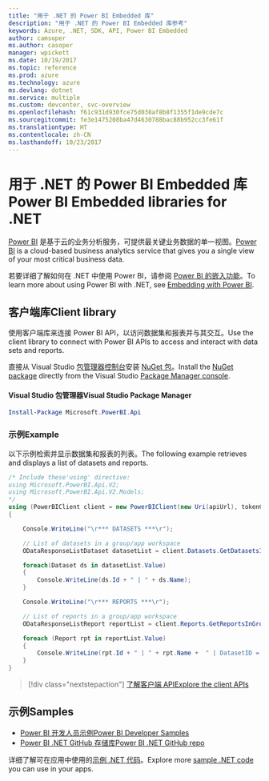```yaml
---
title: "用于 .NET 的 Power BI Embedded 库"
description: "用于 .NET 的 Power BI Embedded 库参考"
keywords: Azure, .NET, SDK, API, Power BI Embedded
author: camsoper
ms.author: casoper
manager: wpickett
ms.date: 10/19/2017
ms.topic: reference
ms.prod: azure
ms.technology: azure
ms.devlang: dotnet
ms.service: multiple
ms.custom: devcenter, svc-overview
ms.openlocfilehash: f61c931d930fce75d038af8b8f1355f1de9cde7c
ms.sourcegitcommit: fe3e1475208ba47d4630788bac88b952cc3fe61f
ms.translationtype: HT
ms.contentlocale: zh-CN
ms.lasthandoff: 10/23/2017
---
```

# <a name="power-bi-embedded-libraries-for-net"></a><span data-ttu-id="26544-104">用于 .NET 的 Power BI Embedded 库</span><span class="sxs-lookup"><span data-stu-id="26544-104">Power BI Embedded libraries for .NET</span></span>

<span data-ttu-id="26544-105">[Power BI](https://powerbi.microsoft.com/) 是基于云的业务分析服务，可提供最关键业务数据的单一视图。</span><span class="sxs-lookup"><span data-stu-id="26544-105">[Power BI](https://powerbi.microsoft.com/) is a cloud-based business analytics service that gives you a single view of your most critical business data.</span></span>

<span data-ttu-id="26544-106">若要详细了解如何在 .NET 中使用 Power BI，请参阅 [Power BI 的嵌入功能](https://powerbi.microsoft.com/en-us/documentation/powerbi-developer-embedding/)。</span><span class="sxs-lookup"><span data-stu-id="26544-106">To learn more about using Power BI with .NET, see [Embedding with Power BI](https://powerbi.microsoft.com/en-us/documentation/powerbi-developer-embedding/).</span></span>

## <a name="client-library"></a><span data-ttu-id="26544-107">客户端库</span><span class="sxs-lookup"><span data-stu-id="26544-107">Client library</span></span>

<span data-ttu-id="26544-108">使用客户端库来连接 Power BI API，以访问数据集和报表并与其交互。</span><span class="sxs-lookup"><span data-stu-id="26544-108">Use the client library to connect with Power BI APIs to access and interact with data sets and reports.</span></span>

<span data-ttu-id="26544-109">直接从 Visual Studio [包管理器控制台][PackageManager]安装 [NuGet 包](https://www.nuget.org/packages/Microsoft.PowerBI.Api)。</span><span class="sxs-lookup"><span data-stu-id="26544-109">Install the [NuGet package](https://www.nuget.org/packages/Microsoft.PowerBI.Api) directly from the Visual Studio [Package Manager console][PackageManager].</span></span>

#### <a name="visual-studio-package-manager"></a><span data-ttu-id="26544-110">Visual Studio 包管理器</span><span class="sxs-lookup"><span data-stu-id="26544-110">Visual Studio Package Manager</span></span>

```powershell
Install-Package Microsoft.PowerBI.Api
```

### <a name="example"></a><span data-ttu-id="26544-111">示例</span><span class="sxs-lookup"><span data-stu-id="26544-111">Example</span></span>

<span data-ttu-id="26544-112">以下示例检索并显示数据集和报表的列表。</span><span class="sxs-lookup"><span data-stu-id="26544-112">The following example retrieves and displays a list of datasets and reports.</span></span>

```csharp
/* Include these'using' directive:
using Microsoft.PowerBI.Api.V2;
using Microsoft.PowerBI.Api.V2.Models;
*/
using (PowerBIClient client = new PowerBIClient(new Uri(apiUrl), tokenCredentials))
{

    Console.WriteLine("\r*** DATASETS ***\r");

    // List of datasets in a group/app workspace
    ODataResponseListDataset datasetList = client.Datasets.GetDatasetsInGroup(groupId);

    foreach(Dataset ds in datasetList.Value)
    {
        Console.WriteLine(ds.Id + " | " + ds.Name);
    }

    Console.WriteLine("\r*** REPORTS ***\r");

    // List of reports in a group/app workspace
    ODataResponseListReport reportList = client.Reports.GetReportsInGroup(groupId);

    foreach (Report rpt in reportList.Value)
    {
        Console.WriteLine(rpt.Id + " | " + rpt.Name +  " | DatasetID = " + rpt.DatasetId);
    }
}
```

> [!div class="nextstepaction"]
> [<span data-ttu-id="26544-113">了解客户端 API</span><span class="sxs-lookup"><span data-stu-id="26544-113">Explore the client APIs</span></span>](https://powerbi.microsoft.com/documentation/powerbi-developer-rest-api-reference/)

## <a name="samples"></a><span data-ttu-id="26544-114">示例</span><span class="sxs-lookup"><span data-stu-id="26544-114">Samples</span></span>

* [<span data-ttu-id="26544-115">Power BI 开发人员示例</span><span class="sxs-lookup"><span data-stu-id="26544-115">Power BI Developer Samples</span></span>](https://github.com/Microsoft/PowerBI-Developer-Samples)
* [<span data-ttu-id="26544-116">Power BI .NET GitHub 存储库</span><span class="sxs-lookup"><span data-stu-id="26544-116">Power BI .NET GitHub repo</span></span>](https://github.com/Microsoft/PowerBI-CSharp)

<span data-ttu-id="26544-117">详细了解可在应用中使用的[示例 .NET 代码](https://azure.microsoft.com/resources/samples/?platform=dotnet)。</span><span class="sxs-lookup"><span data-stu-id="26544-117">Explore more [sample .NET code](https://azure.microsoft.com/resources/samples/?platform=dotnet) you can use in your apps.</span></span>

[PackageManager]: https://docs.microsoft.com/nuget/tools/package-manager-console

